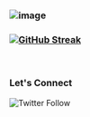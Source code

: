 ### ![image](https://user-images.githubusercontent.com/104835999/211662784-043b9347-c369-4b00-90c1-02588bfabbeb.png)



### [![GitHub Streak](https://streak-stats.demolab.com?user=lewisushindi&theme=gruvbox_duo)](https://git.io/streak-stats)

</br>

### Let's Connect
<img alt="Twitter Follow" src="https://img.shields.io/twitter/follow/coder_flame?color=informational&label=Twitter&style=social">















